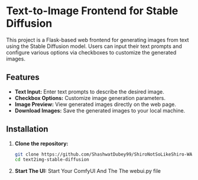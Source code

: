 # Text-to-Image Frontend for Stable Diffusion

This project is a Flask-based web frontend for generating images from text using the Stable Diffusion model. Users can input their text prompts and configure various options via checkboxes to customize the generated images.

## Features

- **Text Input:** Enter text prompts to describe the desired image.
- **Checkbox Options:** Customize image generation parameters.
- **Image Preview:** View generated images directly on the web page.
- **Download Images:** Save the generated images to your local machine.

## Installation

1. **Clone the repository:**
    ```sh
    git clone https://github.com/ShashwatDubey99/ShiroNotSoLikeShiro-WAP
    cd text2img-stable-diffusion
    ```

2. **Start The UI:**
    Start Your ComfyUI And The The webui.py file




